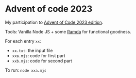 # Advent of code 2023

My participation to [Advent of Code 2023 edition](https://adventofcode.com/2023).

Tools: Vanilla Node JS + some [Ramda](https://ramdajs.com/) for functional goodness.

For each entry `xx`:

- `xx.txt`: the input file
- `xxa.mjs`: code for first part
- `xxb.mjs`: code for second part

To run: `node xxa.mjs`
